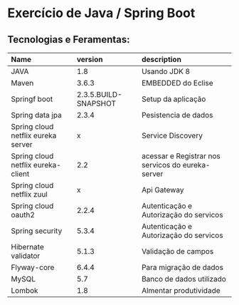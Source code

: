# Exercício de Java / Spring Boot

## Tecnologias e Feramentas:

| Name | version | description |
| :--- | :--- | :--- |
| JAVA  | 1.8 | Usando JDK 8  | 
| Maven | 3.6.3  | EMBEDDED do Eclise |
| Springf boot | 2.3.5.BUILD-SNAPSHOT | Setup da aplicação |
| Spring data jpa | 2.3.4 | Pesistencia de dados |
| Spring cloud netflix eureka server | x | Service Discovery |
| Spring cloud netflix eureka-client | 2.2 |acessar e Registrar nos servicos do eureka-server |
| Spring cloud netflix zuul | x | Api Gateway |
| Spring cloud oauth2 | 2.2.4 | Autenticação e Autorização do servicos |
| Spring security| 5.3.4 | Autenticação e Autorização do servicos |
| Hibernate validator| 5.1.3 | Validação de campos |
| Flyway-core | 6.4.4  |Para migração de dados |
| MySQL | 5.7 | Banco de dados utilizado |
| Lombok | 1.8 | Almentar produtividade |
 

